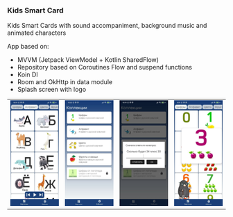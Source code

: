### Kids Smart Card

Kids Smart Cards with sound accompaniment, background music and animated characters

App based on:

- MVVM (Jetpack ViewModel + Kotlin SharedFlow)
- Repository based on Coroutines Flow and suspend functions
- Koin DI
- Room and OkHttp in data module
- Splash screen with logo

<table>
  <tr>
    <td><img src="screenshots/1.jpeg" width="200"></td>
    <td><img src="screenshots/3.jpeg" width="200"></td>
    <td><img src="screenshots/2.jpeg" width="200"></td>
    <td><img src="screenshots/4.jpeg" width="200"></td>
  </tr>
</table>
